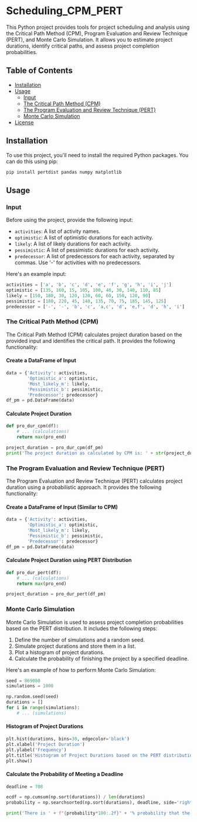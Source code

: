 # Scheduling_CPM_PERT

This Python project provides tools for project scheduling and analysis using the Critical Path Method (CPM), Program Evaluation and Review Technique (PERT), and Monte Carlo Simulation. It allows you to estimate project durations, identify critical paths, and assess project completion probabilities.

## Table of Contents
- [Installation](#installation)
- [Usage](#usage)
  - [Input](#input)
  - [The Critical Path Method (CPM)](#the-critical-path-method-cpm)
  - [The Program Evaluation and Review Technique (PERT)](#the-program-evaluation-and-review-technique-pert)
  - [Monte Carlo Simulation](#monte-carlo-simulation)
- [License](#license)

## Installation <a name="installation"></a>

To use this project, you'll need to install the required Python packages. You can do this using pip:

```bash
pip install pertdist pandas numpy matplotlib
```

## Usage <a name="usage"></a>

### Input <a name="input"></a>

Before using the project, provide the following input:

- `activities`: A list of activity names.
- `optimistic`: A list of optimistic durations for each activity.
- `likely`: A list of likely durations for each activity.
- `pessimistic`: A list of pessimistic durations for each activity.
- `predecessor`: A list of predecessors for each activity, separated by commas. Use '-' for activities with no predecessors.

Here's an example input:

```python
activities = ['a', 'b', 'c', 'd', 'e', 'f', 'g', 'h', 'i', 'j']
optimistic = [135, 160, 15, 105, 100, 40, 30, 140, 110, 85]
likely = [150, 180, 30, 120, 120, 60, 60, 150, 120, 90]
pessimistic = [180, 220, 45, 140, 135, 70, 75, 185, 145, 125]
predecessor = ['-', '-', 'b', 'c', 'a,c', 'd', 'e,f', 'd', 'h', 'i']
```

### The Critical Path Method (CPM) <a name="the-critical-path-method-cpm"></a>

The Critical Path Method (CPM) calculates project duration based on the provided input and identifies the critical path. It provides the following functionality:

#### Create a DataFrame of Input

```python
data = {'Activity': activities, 
        'Optimistic_a': optimistic,
        'Most_likely_m': likely,
        'Pessimistic_b': pessimistic,
        'Predecessor': predecessor}
df_pm = pd.DataFrame(data)
```

#### Calculate Project Duration

```python
def pro_dur_cpm(df):
    # ... (calculations)
    return max(pro_end)

project_duration = pro_dur_cpm(df_pm)
print('The project duration as calculated by CPM is: ' + str(project_duration))
```

### The Program Evaluation and Review Technique (PERT) <a name="the-program-evaluation-and-review-technique-pert"></a>

The Program Evaluation and Review Technique (PERT) calculates project duration using a probabilistic approach. It provides the following functionality:

#### Create a DataFrame of Input (Similar to CPM)

```python
data = {'Activity': activities, 
        'Optimistic_a': optimistic,
        'Most_likely_m': likely,
        'Pessimistic_b': pessimistic,
        'Predecessor': predecessor}
df_pm = pd.DataFrame(data)
```

#### Calculate Project Duration using PERT Distribution

```python
def pro_dur_pert(df):
    # ... (calculations)
    return max(pro_end)

project_duration = pro_dur_pert(df_pm)
```

### Monte Carlo Simulation <a name="monte-carlo-simulation"></a>

Monte Carlo Simulation is used to assess project completion probabilities based on the PERT distribution. It includes the following steps:

1. Define the number of simulations and a random seed.
2. Simulate project durations and store them in a list.
3. Plot a histogram of project durations.
4. Calculate the probability of finishing the project by a specified deadline.

Here's an example of how to perform Monte Carlo Simulation:

```python
seed = 869080
simulations = 1000

np.random.seed(seed)
durations = []
for i in range(simulations):
    # ... (simulations)
```

#### Histogram of Project Durations

```python
plt.hist(durations, bins=30, edgecolor='black')
plt.xlabel('Project Duration')
plt.ylabel('Frequency')
plt.title('Histogram of Project Durations based on the PERT distribution')
plt.show()
```

#### Calculate the Probability of Meeting a Deadline

```python
deadline = 708

ecdf = np.cumsum(np.sort(durations)) / len(durations)
probability = np.searchsorted(np.sort(durations), deadline, side='right') / len(durations)

print('There is ' + f"{probability*100:.2f}" + '% probability that the project will be finished in ' + str(deadline) + ' days.')
```
